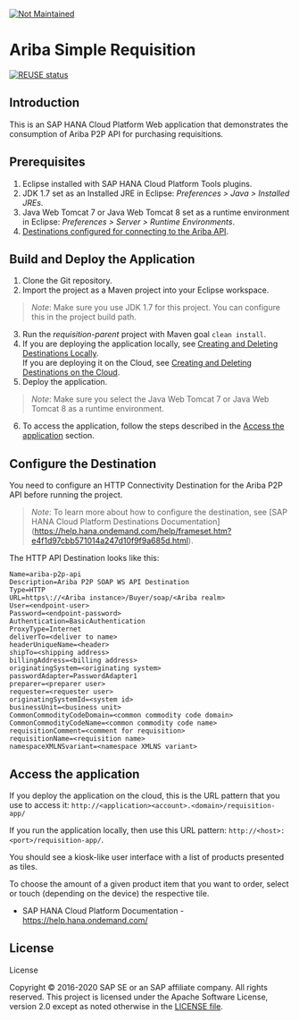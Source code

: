 [![Not Maintained](https://img.shields.io/badge/Maintenance%20Level-Not%20Maintained-yellow.svg)](https://gist.github.com/cheerfulstoic/d107229326a01ff0f333a1d3476e068d)

# Ariba Simple Requisition

[![REUSE status](https://api.reuse.software/badge/github.com/SAP-samples/cloud-ariba-simple-requisition-ext)](https://api.reuse.software/info/github.com/SAP-samples/cloud-ariba-simple-requisition-ext)

## Introduction

This is an SAP HANA Cloud Platform Web application that demonstrates the consumption of Ariba P2P API for purchasing requisitions.

## Prerequisites

1.    Eclipse installed with SAP HANA Cloud Platform Tools plugins.
2.    JDK 1.7 set as an Installed JRE in Eclipse: *Preferences > Java > Installed JREs*.
3.    Java Web Tomcat 7 or Java Web Tomcat 8 set as a runtime environment in Eclipse: *Preferences > Server > Runtime Environments*.
4.    [Destinations configured for connecting to the Ariba API](#configure-the-destinations).

## Build and Deploy the Application

1. Clone the Git repository.
2. Import the project as a Maven project into your Eclipse workspace. 
>*Note*: Make sure you use JDK 1.7 for this project. You can configure this in the project build path.
3. Run the *requisition-parent* project with Maven goal `clean install`. 
4. If you are deploying the application locally, see [Creating and Deleting Destinations Locally](https://help.hana.ondemand.com/help/frameset.htm?7fa92ffa007346f58491999361928303.html).<br>
If you are deploying it on the Cloud, see [Creating and Deleting Destinations on the Cloud](https://help.hana.ondemand.com/help/frameset.htm?94dddf7d9e56401ba1719b7e836d8ee9.html).
5. Deploy the application. 
>*Note*: Make sure you select the Java Web Tomcat 7 or Java Web Tomcat 8 as a runtime environment.
6. To access the application, follow the steps described in the [Access the application](#access-the-application) section.

## Configure the Destination

You need to configure an HTTP Connectivity Destination for the Ariba P2P API before running the project.
>*Note*: To learn more about how to configure the destination, see [SAP HANA Cloud Platform Destinations Documentation] (https://help.hana.ondemand.com/help/frameset.htm?e4f1d97cbb571014a247d10f9f9a685d.html).

The HTTP API Destination looks like this:

	Name=ariba-p2p-api
	Description=Ariba P2P SOAP WS API Destination
	Type=HTTP
	URL=https\://<Ariba instance>/Buyer/soap/<Ariba realm>
	User=<endpoint-user>
	Password=<endpoint-password>
	Authentication=BasicAuthentication
	ProxyType=Internet
	deliverTo=<deliver to name>
	headerUniqueName=<header>
	shipTo=<shipping address>
	billingAddress=<billing address>
	originatingSystem=<originating system>
	passwordAdapter=PasswordAdapter1
	preparer=<preparer user>
	requester=<requester user>
	originatingSystemId=<system id>
	businessUnit=<business unit>
	CommonCommodityCodeDomain=<common commodity code domain>
	CommonCommodityCodeName=<common commodity code name>
	requisitionComment=<comment for requisition>
	requisitionName=<requisition name>
	namespaceXMLNSvariant=<namespace XMLNS variant>

## Access the application

If you deploy the application on the cloud, this is the URL pattern that you use to access it: `http://<application><account>.<domain>/requisition-app/`

If you run the application locally, then use this URL pattern: `http://<host>:<port>/requisition-app/`.

You should see a kiosk-like user interface with a list of products presented as tiles. 

To choose the amount of a given product item that you want to order, select or touch (depending on the device) the respective tile.

* SAP HANA Cloud Platform Documentation - https://help.hana.ondemand.com/

## License

License

Copyright © 2016-2020 SAP SE or an SAP affiliate company. All rights reserved. This project is licensed under the Apache Software License, version 2.0 except as noted otherwise in the [LICENSE file](LICENSES/Apache-2.0.txt).
